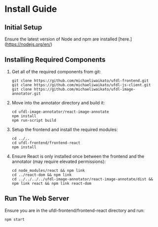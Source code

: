 # Install Guide

## Initial Setup

Ensure the latest version of Node and npm are installed [here.] (https://nodejs.org/en/)

## Installing Required Components

1. Get all of the required components from git:

	```
	git clone https://github.com/michaeliwaikato/ufdl-frontend.git
	git clone https://github.com/michaeliwaikato/ufdl-js-client.git
	git clone https://github.com/michaeliwaikato/ufdl-image-annotator.git
	```
2. Move into the annotator directory and build it:

	```
	cd ufdl-image-annotator/react-image-annotate
	npm install
	npm run-script build
	```
3. Setup the frontend and install the required modules:

	```
	cd ../..
	cd ufdl-frontend/frontend-react
	npm install
	```
4. Ensure React is only installed once between the frontend and the annotator (may require elevated permissions):

	```
	cd node_modules/react && npm link
	cd ../react-dom && npm link
	cd ../../../../ufdl-image-annotator/react-image-annotate/dist && npm link react && npm link react-dom
	```

## Run The Web Server

Ensure you are in the ufdl-frontend/frontend-react directory and run:

```
npm start
```
